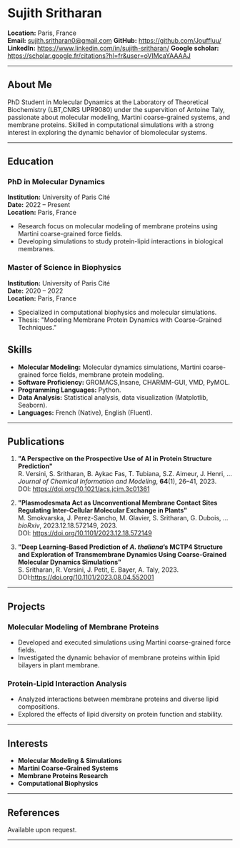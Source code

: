 # Sujith Sritharan

**Location:** Paris, France  
**Email:**  sujith.sritharan0@gmail.com
**GitHub:** https://github.com/Jouffluu/ 
**LinkedIn:** https://www.linkedin.com/in/sujith-sritharan/
**Google scholar:** https://scholar.google.fr/citations?hl=fr&user=oVIMcaYAAAAJ

---

## About Me

PhD Student in Molecular Dynamics at the Laboratory of Theoretical Biochemistry (LBT,CNRS UPR9080) under the supervition of Antoine Taly, passionate about molecular modeling, Martini coarse-grained systems, and membrane proteins. Skilled in computational simulations with a strong interest in exploring the dynamic behavior of biomolecular systems.

---

## Education

### **PhD in Molecular Dynamics**

**Institution:** University of Paris Cité  
**Date:** 2022 – Present  
**Location:** Paris, France

- Research focus on molecular modeling of membrane proteins using Martini coarse-grained force fields.
- Developing simulations to study protein-lipid interactions in biological membranes.

### **Master of Science in Biophysics**

**Institution:** University of Paris Cité  
**Date:** 2020 – 2022  
**Location:** Paris, France

- Specialized in computational biophysics and molecular simulations.
- Thesis: "Modeling Membrane Protein Dynamics with Coarse-Grained Techniques."


## Skills

- **Molecular Modeling:** Molecular dynamics simulations, Martini coarse-grained force fields, membrane protein modeling.
- **Software Proficiency:** GROMACS,Insane, CHARMM-GUI, VMD, PyMOL.
- **Programming Languages:** Python.
- **Data Analysis:** Statistical analysis, data visualization (Matplotlib, Seaborn).
- **Languages:** French (Native), English (Fluent).

---

## Publications

1. **"A Perspective on the Prospective Use of AI in Protein Structure Prediction"**  
   R. Versini, S. Sritharan, B. Aykac Fas, T. Tubiana, S.Z. Aimeur, J. Henri, ...  
   *Journal of Chemical Information and Modeling*, **64**(1), 26–41, 2023.  
   DOI: https://doi.org/10.1021/acs.jcim.3c01361

2. **"Plasmodesmata Act as Unconventional Membrane Contact Sites Regulating Inter-Cellular Molecular Exchange in Plants"**  
   M. Smokvarska, J. Perez-Sancho, M. Glavier, S. Sritharan, G. Dubois, ...  
   *bioRxiv*, 2023.12.18.572149, 2023.  
   DOI: https://doi.org/10.1101/2023.12.18.572149 

3. **"Deep Learning-Based Prediction of *A. thaliana*’s MCTP4 Structure and Exploration of Transmembrane Dynamics Using Coarse-Grained Molecular Dynamics Simulations"**  
   S. Sritharan, R. Versini, J. Petit, E. Bayer, A. Taly, 2023.  
   DOI:https://doi.org/10.1101/2023.08.04.552001 

---

## Projects

### **Molecular Modeling of Membrane Proteins**

- Developed and executed simulations using Martini coarse-grained force fields.
- Investigated the dynamic behavior of membrane proteins within lipid bilayers in plant membrane.

### **Protein-Lipid Interaction Analysis**

- Analyzed interactions between membrane proteins and diverse lipid compositions.
- Explored the effects of lipid diversity on protein function and stability.

---

## Interests

- **Molecular Modeling & Simulations**
- **Martini Coarse-Grained Systems**
- **Membrane Proteins Research**
- **Computational Biophysics**

---

## References

Available upon request.

---

